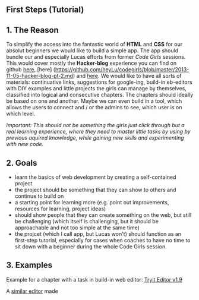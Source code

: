 ## First Steps (Tutorial)

## 1. The Reason
To simplify the access into the fantastic world of __HTML__ and __CSS__ for our absolut beginners we would like to build a simple app. The app should bundle our and especially Lucas efforts from former _Code Girls_ sessions. This would cover mostly the __Hacker-blog__ experience you can find on github [here](https://github.com/heyLu/codegirls/blob/master/2013-10-22-hacker-blog-pt-1.md), [here] (https://github.com/heyLu/codegirls/blob/master/2013-11-05-hacker-blog-pt-2.md) and [here](https://github.com/heyLu/codegirls/commit/c87a583312712b8f9dfb6baa7b154fc49439c222). We would like to have all sorts of materials: continuative links, suggestions for google-ing, build-in eb-editors with DIY examples and little projects the girls can manage by themselves, classified into logical and consecutive chapters. The chapters should ideally be based on one and another. 
Maybe we can even build in a tool, which allows the users to connect and / or the admins to see, which user is on which level. 

_Important: This should not be something the girls just click through but a real learning experience, where they need to master little tasks by using by previous aquired knowledge, while gaining new skills and experimenting with new code._

## 2. Goals

* learn the basics of web development by creating a self-contained
    project
* the project should be something that they can show to others and
    continue to build on
* a starting point for learning more (e.g. point out improvements,
    resources for learning, project ideas)
* should show people that they can create something on the web, but
    still be challenging (which itself is challenging, but it should be
    approachable and not too simple at the same time)
* the projcet (which I call app, but Lucas won't) should function as an first-step tutorial, especially for cases when coaches to have no time to sit down with a beginner during the whole Code Girls session.

## 3. Examples

Example for a chapter with a task in build-in web editor: [Tryit Editor v1.9](http://www.w3schools.com/cssref/tryit.asp?filename=trycss3_keyframes)

A [similar editor](https://thimble.webmaker.org/) made 
